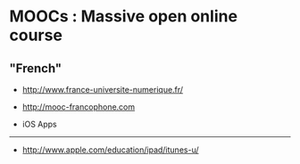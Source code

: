 MOOCs : Massive open online course
==================================


"French"
--------

* http://www.france-universite-numerique.fr/
* http://mooc-francophone.com

* iOS Apps
----------

* http://www.apple.com/education/ipad/itunes-u/
